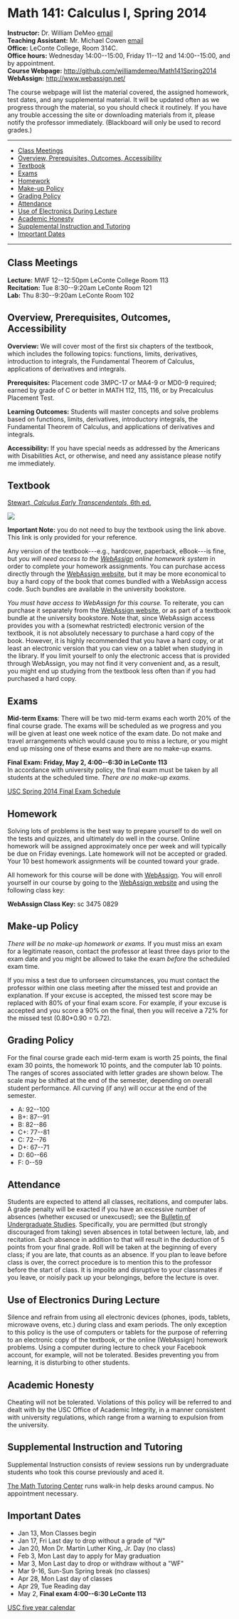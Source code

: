 Math 141: Calculus I, Spring 2014
=================================

**Instructor:** Dr. William DeMeo [email](mailto:williamdemeo@gmail.com)   
**Teaching Assistant:** Mr. Michael Cowen [email](mailto:mtcowen@mailbox.sc.edu)  
**Office:** LeConte College, Room 314C.  
**Office hours:** Wednesday 14:00--15:00, Friday 11--12 and 14:00--15:00, and by appointment.  
**Course Webpage:** http://github.com/williamdemeo/Math141Spring2014  
**WebAssign:** http://www.webassign.net/  

The course webpage will list the material covered, the assigned homework, test
dates, and any supplemental material. It will be updated often as we progress
through the material, so you should check it routinely.  If you have any trouble
accessing the site or downloading materials from it, please notify the professor
immediately.  (Blackboard will only be used to record grades.)

----------------------------------------------------------------------------------

- [Class Meetings](#class-meetings)
- [Overview, Prerequisites, Outcomes, Accessibility](#overview-prerequisites-outcomes-accessibility)
- [Textbook](#textbook)
- [Exams](#exams)
- [Homework](#homework)
- [Make-up Policy](#make-up-policy)
- [Grading Policy](#grading-policy)
- [Attendance](#attendance)
- [Use of Electronics During Lecture](#use-of-electronics-during-lecture)
- [Academic Honesty](#academic-honesty)
- [Supplemental Instruction and Tutoring](#supplemental-instruction-and-tutoring)
- [Important Dates](#important-dates)

-----------------------------------------------------------------------------------
Class Meetings
--------------
**Lecture:** MWF 12--12:50pm LeConte College Room 113  
**Recitation:** Tue 8:30--9:20am	LeConte Room 121  
**Lab:** Thu 8:30--9:20am LeConte Room 102


Overview, Prerequisites, Outcomes, Accessibility
------------------------------------------------
**Overview:** We will cover most of the first six chapters of the textbook,
which includes the following topics: functions, limits, derivatives,
introduction to integrals, the Fundamental Theorem of Calculus, applications of
derivatives and integrals.  

**Prerequisites:**
Placement code 3MPC-17 or MA4-9 or MD0-9 required; earned by grade of C or
better in MATH 112, 115, 116, or by Precalculus Placement Test. 

**Learning Outcomes:**
Students will master concepts and solve problems based on functions, limits,
derivatives, introductory integrals, the Fundamental Theorem of Calculus, and
applications of derivatives and integrals. 

**Accessibility:**
If you have special needs as addressed by the Americans with Disabilities
Act, or otherwise, and need any assistance please notify me immediately.


Textbook
--------
[Stewart, *Calculus Early Transcendentals*, 6th ed.](http://click.linksynergy.com/link?id=xEro7OMQWE4&offerid=239662.9780495011668&type=2&murl=http%3A%2F%2Fsearch.barnesandnoble.com%2FCalculus%2FJames-Stewart%2Fe%2F9780495011668)
 
<IMG border=0 src="http://images.barnesandnoble.com/images/71000000/71006981.JPG"></a><IMG border=0 width=1 height=1 src="http://ad.linksynergy.com/fs-bin/show?id=xEro7OMQWE4&bids=239662.9780495011668&type=2&subid=0">

**Important Note:** you do not need to buy the textbook using the link above.
This link is only provided for your reference.  

Any version of the textbook---e.g., hardcover, paperback, eBook---is fine, but
*you will need access to the [WebAssign][] online homework system* in order to
complete your homework assignments. You can purchase access directly through the
[WebAssign website][], but it may be more economical to buy a hard copy of the
book that comes bundled with a WebAssign access code. Such bundles are available
in the university bookstore. 

*You must have access to WebAssign for this course.*  To reiterate, you can
purchase it separately from the [WebAssign website][], or as part of a textbook
bundle at the university bookstore.  Note that, since WebAssign access provides
you with a (somewhat restricted) electronic version of the textbook, it is not
absolutely necessary to purchase a hard copy of the book.  However, it is highly
recommended that you have a hard copy, or at least an electronic version that you
can view on a tablet when studying in the library.  If you limit yourself to only 
the electronic access that is provided through WebAssign, you may not find it very 
convenient and, as a result, you might end up studying from the textbook less 
often than if you had purchased a hard copy.

Exams
-----
**Mid-term Exams**: There will be two mid-term exams each worth 20% of the final
course grade. The exams will be scheduled as we progress and you will be given
at least one week notice of the exam date.  Do not make and travel arrangements
which would cause you to miss a lecture, or you might end up missing one of
these exams and there are no make-up exams.  

**Final Exam: Friday, May 2, 4:00--6:30 in LeConte 113**   
In accordance with university policy, the final exam must be taken by all
students at the scheduled time. *There are no make-up exams.*

[USC Spring 2014 Final Exam Schedule](http://registrar.sc.edu/html/calendar/exam_1411.stm) 


Homework
--------
Solving lots of problems is the best way to prepare yourself to do well on the
tests and quizzes, and ultimately do well in the course.
Online homework will be assigned approximately once per week and will typically
be due on Friday evenings. 
Late homework will not be accepted or graded. Your 10 best homework assignments
will be counted toward your grade.

All homework for this course will be done with [WebAssign][].
You will enroll yourself in our course by going to the 
[WebAssign website][] and using the following class key:

**WebAssign Class Key:** sc 3475 0829


Make-up Policy
--------------
*There will be no make-up homework or exams.*
If you must miss an exam for a legitimate reason, contact the professor
at least three days prior to the exam date and you might be allowed
to take the exam *before* the scheduled exam time. 

If you miss a test due to unforseen circumstances, you must contact the 
professor within one class meeting after the missed test and provide an 
explanation. If your excuse is accepted, the missed test score may be replaced 
with 80% of your final exam score. For example, if your excuse is accepted and 
you score a 90% on the final, then you will receive a 72% for the missed test 
(0.80*0.90 = 0.72).


Grading Policy
--------------
For the final course grade each mid-term exam is worth 25 points, 
the final exam 30 points, the homework 10 points, and the computer lab 
10 points. The ranges of scores associated with letter grades 
are shown below.  The scale may be shifted at the end of the semester, 
depending on overall student performance.  All curving (if any) 
will occur at the end of the semester.  

+ A: 92--100  
+ B+: 87--91   
+ B: 82--86   
+ C+: 77--81  
+ C: 72--76   
+ D+: 67--71   
+ D: 60--66   
+ F:  0--59    


Attendance
----------
Students are expected to attend all classes, recitations, and computer labs.
A grade penalty will be exacted if you have an excessive number of absences
(whether excused or unexcused); see the [Bulletin of Undergraduate Studies][].
Specifically, you are permitted (but strongly discouraged from taking) seven
absences in total between lecture, lab, and recitation. Each absence in addition
to that will result in the deduction of 5 points from your final grade. Roll will be
taken at the beginning of every class; if you are late, that counts as an absence.
If you plan to leave before class is over, the correct procedure is to mention this
to the professor before the start of class. It is impolite and disruptive to
your classmates if you leave, or noisily pack up your belongings, before the
lecture is over. 

Use of Electronics During Lecture
---------------------------------
Silence and refrain from using all electronic devices (phones, ipods, tablets,
microwave ovens, etc.) during class and exam periods.  The only exception to
this policy is the use of computers or tablets for the purpose of referring to
an electronic copy of the textbook, or the online (WebAssign) homework
problems. Using a computer during lecture to check your Facebook account, for
example, will not be tolerated.  Besides preventing you from learning, it is
disturbing to other students. 


Academic Honesty
----------------
Cheating will not be tolerated. Violations of this policy will be referred to
and dealt with by the USC Office of Academic Integrity, in a  manner consistent
with university regulations, which range from a warning to expulsion from the
university. 


Supplemental Instruction and Tutoring
-------------------------------------
Supplemental Instruction consists of review sessions run by undergraduate
students who took this course previously and aced it. 

[The Math Tutoring Center](http://www.math.sc.edu/mathlab.html)
runs walk-in help desks around campus. No appointment necessary. 



Important Dates
---------------
+ Jan 13, Mon Classes begin  
+ Jan 17, Fri Last day to drop without a grade of "W"
+ Jan 20, Mon Dr. Martin Luther King, Jr. Day (no class)
+ Feb 3, Mon Last day to apply for May graduation
+ Mar 3, Mon Last day to drop or withdraw without a "WF"
+ Mar 9-16, Sun-Sun Spring break (no classes)
+ Apr 28, Mon Last day of classes
+ Apr 29, Tue Reading day
+ May 2, **Final exam 4:00--6:30 LeConte 113**

[USC five year calendar](http://registrar.sc.edu/html/calendar5yr/5YrCalendar3.stm)



[WebAssign]: http://www.webassign.net
[WebAssign website]: http://www.webassign.net
[Bulletin of Undergraduate Studies]: http://www.sc.edu/bulletin/ugrad/acadregs.html#class%20atten
